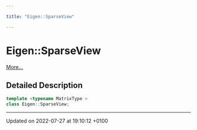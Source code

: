 ```yaml
---

title: "Eigen::SparseView"

---
```


# Eigen::SparseView



 [More...](#detailed-description)

## Detailed Description

```cpp
template <typename MatrixType >
class Eigen::SparseView;
```

-------------------------------

Updated on 2022-07-27 at 19:10:12 +0100